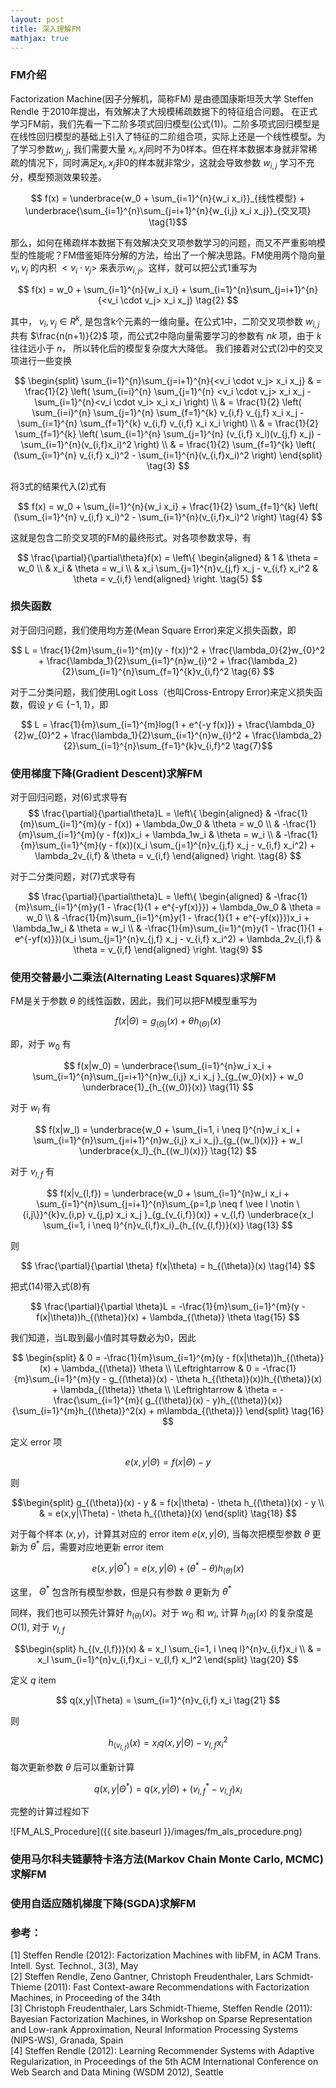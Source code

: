 ```yaml
---
layout: post
title: 深入理解FM
mathjax: true
---
```


### FM介绍
Factorization Machine(因子分解机，简称FM) 是由德国康斯坦茨大学 Steffen Rendle 于2010年提出，有效解决了大规模稀疏数据下的特征组合问题。
在正式学习FM前，我们先看一下二阶多项式回归模型(公式(1))。二阶多项式回归模型是在线性回归模型的基础上引入了特征的二阶组合项，实际上还是一个线性模型。为了学习参数$w_{i,j}$, 我们需要大量 $x_i, x_j$同时不为0样本。但在样本数据本身就非常稀疏的情况下，同时满足$x_i, x_j$非0的样本就非常少，这就会导致参数 $w_{i,j}$ 学习不充分，模型预测效果较差。

$$ f(x) = \underbrace{w_0 + \sum_{i=1}^{n}{w_i x_i}}_{线性模型} + \underbrace{\sum_{i=1}^{n}\sum_{j=i+1}^{n}{w_{i,j} x_i x_j}}_{交叉项} \tag{1}$$

那么，如何在稀疏样本数据下有效解决交叉项参数学习的问题，而又不严重影响模型的性能呢？FM借鉴矩阵分解的方法，给出了一个解决思路。FM使用两个隐向量 $v_i, v_j$ 的内积 $<v_i \cdot v_j>$ 来表示$w_{i, j}$。这样，就可以把公式1重写为

$$ f(x) = w_0 + \sum_{i=1}^{n}{w_i x_i} + \sum_{i=1}^{n}\sum_{j=i+1}^{n}{<v_i \cdot v_j> x_i x_j} \tag{2} $$

其中， $v_i, v_j \in R^k$, 是包含k个元素的一维向量。在公式1中，二阶交叉项参数 $w_{i, j}$ 共有 $\frac{n(n+1)}{2}$ 项，而公式2中隐向量需要学习的参数有 $nk$ 项，由于 $k$ 往往远小于 $n$， 所以转化后的模型复杂度大大降低。
我们接着对公式(2)中的交叉项进行一些变换

$$
\begin{split}
\sum_{i=1}^{n}\sum_{j=i+1}^{n}{<v_i \cdot v_j> x_i x_j} & = \frac{1}{2} \left( \sum_{i=i}^{n} \sum_{j=1}^{n} <v_i \cdot v_j> x_i x_j - \sum_{i=1}^{n}<v_i \cdot v_i> x_i x_i \right) \\
& = \frac{1}{2} \left( \sum_{i=i}^{n} \sum_{j=1}^{n} \sum_{f=1}^{k} v_{i,f} v_{j,f} x_i x_j - \sum_{i=1}^{n} \sum_{f=1}^{k} v_{i,f} v_{i,f} x_i x_i \right) \\
& = \frac{1}{2} \sum_{f=1}^{k} \left( \sum_{i=1}^{n} \sum_{j=1}^{n} (v_{i,f} x_i)(v_{j,f} x_j) - \sum_{i=1}^{n}(v_{i,f}x_i)^2 \right) \\
& = \frac{1}{2} \sum_{f=1}^{k} \left( (\sum_{i=1}^{n} v_{i,f} x_i)^2 - \sum_{i=1}^{n}(v_{i,f}x_i)^2 \right)
\end{split} \tag{3}
$$

将3式的结果代入(2)式有

$$ f(x) = w_0 + \sum_{i=1}^{n}{w_i x_i} + \frac{1}{2} \sum_{f=1}^{k} \left( (\sum_{i=1}^{n} v_{i,f} x_i)^2 - \sum_{i=1}^{n}(v_{i,f}x_i)^2 \right) \tag{4} $$

这就是包含二阶交叉项的FM的最终形式。对各项参数求导，有

$$
\frac{\partial}{\partial\theta}f(x) =
\left\{ \begin{aligned}
& 1 & \theta = w_0 \\
& x_i & \theta = w_i \\
& x_i \sum_{j=1}^{n}v_{j,f} x_j - v_{i,f} x_i^2 & \theta = v_{i,f}
\end{aligned}
\right. \tag{5}
$$

### 损失函数
对于回归问题，我们使用均方差(Mean Square Error)来定义损失函数，即

$$ L = \frac{1}{2m}\sum_{i=1}^{m}(y - f(x))^2 + \frac{\lambda_0}{2}w_{0}^2 + \frac{\lambda_1}{2}\sum_{i=1}^{n}w_{i}^2 + \frac{\lambda_2}{2}\sum_{i=1}^{n}\sum_{f=1}^{k}v_{i,f}^2 \tag{6} $$

对于二分类问题，我们使用Logit Loss（也叫Cross-Entropy Error)来定义损失函数，假设 $y \in \{-1, 1\}$，即

$$ L = \frac{1}{m}\sum_{i=1}^{m}log(1 + e^{-y f(x)}) + \frac{\lambda_0}{2}w_{0}^2 + \frac{\lambda_1}{2}\sum_{i=1}^{n}w_{i}^2 + \frac{\lambda_2}{2}\sum_{i=1}^{n}\sum_{f=1}^{k}v_{i,f}^2 \tag{7}$$


### 使用梯度下降(Gradient Descent)求解FM
对于回归问题，对(6)式求导有
$$
\frac{\partial}{\partial\theta}L =
\left\{ \begin{aligned}
& -\frac{1}{m}\sum_{i=1}^{m}(y - f(x)) + \lambda_0w_0 & \theta = w_0 \\
& -\frac{1}{m}\sum_{i=1}^{m}(y - f(x))x_i + \lambda_1w_i & \theta = w_i \\
& -\frac{1}{m}\sum_{i=1}^{m}(y - f(x))(x_i \sum_{j=1}^{n}v_{j,f} x_j - v_{i,f} x_i^2) + \lambda_2v_{i,f} & \theta = v_{i,f}
\end{aligned}
\right. \tag{8}
$$


对于二分类问题，对(7)式求导有

$$
\frac{\partial}{\partial\theta}L =
\left\{ \begin{aligned}
& -\frac{1}{m}\sum_{i=1}^{m}y(1 - \frac{1}{1 + e^{-yf(x)}}) + \lambda_0w_0 & \theta = w_0 \\
& -\frac{1}{m}\sum_{i=1}^{m}y(1 - \frac{1}{1 + e^{-yf(x)}})x_i + \lambda_1w_i & \theta = w_i \\
& -\frac{1}{m}\sum_{i=1}^{m}y(1 - \frac{1}{1 + e^{-yf(x)}})(x_i \sum_{j=1}^{n}v_{j,f} x_j - v_{i,f} x_i^2) + \lambda_2v_{i,f} & \theta = v_{i,f}
\end{aligned}
\right. \tag{9}
$$

### 使用交替最小二乘法(Alternating Least Squares)求解FM
FM是关于参数 $\theta$ 的线性函数，因此，我们可以把FM模型重写为

$$ f(x|\Theta) = g_{(\Theta)}(x) + \theta h_{(\Theta)}(x) \tag{10}$$

即，对于 $w_0$ 有

$$ f(x|w_0) = \underbrace{\sum_{i=1}^{n}w_i x_i + \sum_{i=1}^{n}\sum_{j=i+1}^{n}w_{i,j} x_i x_j }_{g_{w_0}(x)} + w_0 \underbrace{1}_{h_{(w_0)}(x)} \tag{11} $$

对于 $w_l$ 有

$$ f(x|w_l) = \underbrace{w_0 + \sum_{i=1, i \neq l}^{n}w_i x_i + \sum_{i=1}^{n}\sum_{j=i+1}^{n}w_{i,j} x_i x_j}_{g_{(w_l)(x)}} + w_l \underbrace{x_l}_{h_{(w_l)(x)}} \tag{12} $$

对于 $v_{l,f}$ 有

$$ f(x|v_{l,f}) = \underbrace{w_0 + \sum_{i=1}^{n}w_i x_i + \sum_{i=1}^{n}\sum_{j=i+1}^{n}\sum_{p=1,p \neq f \vee l \notin \{i,j\}}^{k}v_{i,p} v_{j,p} x_i x_j }_{g_{v_{i,f}}(x)} + v_{l,f} \underbrace{x_l \sum_{i=1, i \neq l}^{n}v_{i,f}x_i}_{h_{(v_{l,f})}(x)} \tag{13} $$

则

$$ \frac{\partial}{\partial \theta} f(x|\theta) = h_{(\theta)}(x) \tag{14} $$

把式(14)带入式(8)有

$$ \frac{\partial}{\partial \theta}L = -\frac{1}{m}\sum_{i=1}^{m}(y - f(x|\theta))h_{(\theta)}(x) + \lambda_{(\theta)} \theta \tag{15} $$

我们知道，当L取到最小值时其导数必为0，因此

$$
\begin{split}
& 0 = -\frac{1}{m}\sum_{i=1}^{m}(y - f(x|\theta))h_{(\theta)}(x) + \lambda_{(\theta)} \theta \\
\Leftrightarrow & 0 = -\frac{1}{m}\sum_{i=1}^{m}(y - g_{(\theta)}(x) - \theta h_{(\theta)}(x))h_{(\theta)}(x) + \lambda_{(\theta)} \theta \\
\Leftrightarrow & \theta = -\frac{\sum_{i=1}^{m}( g_{(\theta)}(x) - y)h_{(\theta)}(x)}{\sum_{i=1}^{m}h_{(\theta)}^2(x) + m\lambda_{(\theta)}}
\end{split} \tag{16}
$$

定义 error 项

$$ e(x,y|\Theta) = f(x|\Theta) - y \tag{17} $$

则

$$\begin{split}
g_{(\theta)}(x) - y & =  f(x|\theta) - \theta h_{(\theta)}(x) - y \\
& = e(x,y|\Theta) - \theta h_{(\theta)}(x)
\end{split} \tag{18}
$$

对于每个样本 $(x,y)$，计算其对应的 error item  $e(x,y|\Theta)$, 当每次把模型参数 $\theta$ 更新为 $\theta^{*}$ 后，需要对应地更新 error item

$$ e(x,y|\Theta^*) = e(x,y|\Theta) + (\theta^* - \theta)h_{(\theta)}(x) \tag{19} $$

这里， $\Theta^*$ 包含所有模型参数，但是只有参数 $\theta$ 更新为 $\theta^*$

同样，我们也可以预先计算好 $h_{(\theta)}(x)$。对于 $w_0$ 和 $w_i$, 计算 $h_{(\theta)}(x)$ 的复杂度是 $O(1)$, 对于 $v_{l,f}$

$$\begin{split}
h_{(v_{l,f})}(x) & = x_l \sum_{i=1, i \neq l}^{n}v_{i,f}x_i \\
& = x_l \sum_{i=1}^{n}v_{i,f}x_i - v_{l,f} x_l^2
\end{split} \tag{20}
$$

定义 $q$ item

$$ q(x,y|\Theta) = \sum_{i=1}^{n}v_{i,f} x_i \tag{21} $$

则

$$ h_{(v_{l,f})}(x) = x_l q(x,y|\Theta) - v_{l,f} x_i^2  \tag{22} $$

每次更新参数 $\theta$ 后可以重新计算

$$ q(x,y|\Theta^*) = q(x,y|\Theta) + (v_{l,f}^* - v_{l,f})x_l \tag{23} $$

完整的计算过程如下

![FM_ALS_Procedure]({{ site.baseurl }}/images/fm_als_procedure.png)

### 使用马尔科夫链蒙特卡洛方法(Markov Chain Monte Carlo, MCMC)求解FM

### 使用自适应随机梯度下降(SGDA)求解FM

### 参考：
[1]	Steffen Rendle (2012): Factorization Machines with libFM, in ACM Trans. Intell. Syst. Technol., 3(3), May  
[2] Steffen Rendle, Zeno Gantner, Christoph Freudenthaler, Lars Schmidt-Thieme (2011): Fast Context-aware Recommendations with Factorization Machines, in Proceeding of the 34th  
[3] Christoph Freudenthaler, Lars Schmidt-Thieme, Steffen Rendle (2011): Bayesian Factorization Machines, in Workshop on Sparse Representation and Low-rank Approximation, Neural Information Processing Systems (NIPS-WS), Granada, Spain  
[4] Steffen Rendle (2012): Learning Recommender Systems with Adaptive Regularization, in Proceedings of the 5th ACM International Conference on Web Search and Data Mining (WSDM 2012), Seattle
